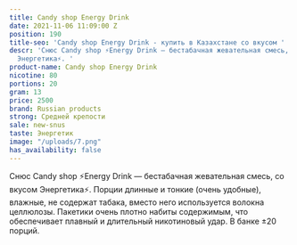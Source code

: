 ```yaml
---
title: Candy shop Energy Drink
date: 2021-11-06 11:09:00 Z
position: 190
title-seo: 'Candy shop Energy Drink - купить в Казахстане со вкусом '
descr: 'Снюс Candy shop ⚡️Energy Drink — бестабачная жевательная смесь, со вкусом
  Энергетика⚡️. '
product-name: Candy shop Energy Drink
nicotine: 80
portions: 20
gram: 13
price: 2500
brand: Russian products
strong: Средней крепости
sale: new-snus
taste: Энергетик
image: "/uploads/7.png"
has_availability: false
---
```


Снюс Candy shop ⚡️Energy Drink — бестабачная жевательная смесь, со вкусом Энергетика⚡️. Порции длинные и тонкие (очень удобные), влажные, не содержат табака, вместо него используется волокна целлюлозы. Пакетики очень плотно набиты содержимым, что обеспечивает плавный и длительный никотиновый удар. В банке ±20 порций.
